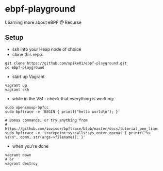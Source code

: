 # ebpf-playground
Learning more about eBPF @ Recurse

## Setup
* ssh into your Heap node of choice
* clone this repo:
```
git clone https://github.com/spike01/ebpf-playground.git
cd ebpf-playground
```
* start up Vagrant
```
vagrant up
vagrant ssh
```
* while in the VM - check that everything is working:
```
sudo opensnoop-bpfcc
sudo bpftrace -e 'BEGIN { printf("hello world\n"); }'

# Bonus commands, or try anything from
# https://github.com/iovisor/bpftrace/blob/master/docs/tutorial_one_liners.md
sudo bpftrace -e 'tracepoint:syscalls:sys_enter_openat { printf("%s %s\n", comm, str(args->filename)); }'
```
* when you're done
```
vagrant down
# or
vagrant destroy
```
